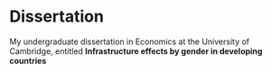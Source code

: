 # Dissertation

My undergraduate dissertation in Economics at the University of Cambridge, entitled **Infrastructure effects by gender in developing countries**

